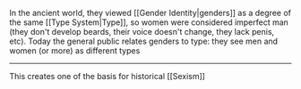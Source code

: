 In the ancient world, they viewed [[Gender Identity|genders]] as a degree of the same [[Type System|Type]], so women were considered imperfect man (they don't develop beards, their voice doesn't change, they lack penis, etc). Today the general public relates genders to type: they see men and women (or more) as different types

---

This creates one of the basis for historical [[Sexism]]
